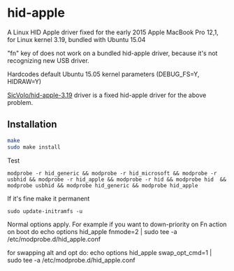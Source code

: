 hid-apple
======================

A Linux HID Apple driver fixed for the early 2015 Apple MacBook Pro  12,1,  for Linux kernel 3.19, bundled with Ubuntu 15.04

"fn" key of does not work on a bundled hid-apple driver, because it's not recognizing new USB driver.

Hardcodes default Ubuntu 15.05 kernel parameters (DEBUG_FS=Y, HIDRAW=Y)

[SicVolo/hid-apple-3.19] driver is a fixed hid-apple driver for the above problem.

[SicVolo/hid-apple-3.19]: https://github.com/SicVolo/hid-apple-3.19 "SicVolo/hid-apple-3.19 · GitHub"

Installation
---------------------

```sh
make
sudo make install
```

Test
```
modprobe -r hid_generic && modprobe -r hid_microsoft && modprobe -r usbhid && modprobe -r hid_apple && modprobe -r hid && modprobe hid  && modprobe usbhid && modprobe hid_generic && modprobe hid_apple
```

If it's fine make it permanent
```
sudo update-initramfs -u
````

Normal options apply. For example if you want to down-priority on Fn action on boot do
echo options hid_apple fnmode=2 | sudo tee -a /etc/modprobe.d/hid_apple.conf

for swapping alt and opt do:
echo options hid_apple swap_opt_cmd=1 | sudo tee -a /etc/modprobe.d/hid_apple.conf
